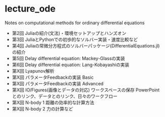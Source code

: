 # lecture_ode
Notes on computational methods for ordinary differential equations

- 第2回 Juliaの紹介(文法)・環境セットアップとハンズオン
- 第3回 JuliaとPythonでの初歩的なソルバー実装・速度比較など
- 第4回 Juliaの常微分方程式のソルバーパッケージ(DifferentialEquations.jl)の紹介
- 第5回 Delay differential equation: Mackey-Glassの実装
- 第6回 Delay differential equation: Lang-Kobayashiの実装
- 第X回 Lyapunov解析
- 第X回 パラメータFeedbackの実装 Basic
- 第X回 パラメータFeedbackの実装 Advanced
- 第X回 IO/Figures(画像とデータの対応) ワークスペースの保存
       PowerPointとのリンク、データとのリンク、日々のワークフロー
- 第X回 N-body 1 距離の効率的な計算方法
- 第X回 N-body 2 力の計算など

